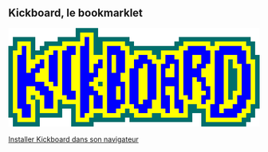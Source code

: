 ## Kickboard, le bookmarklet


![Logo Kickboard](kickboard-logo.png)

[Installer Kickboard dans son navigateur](install-page.html)
